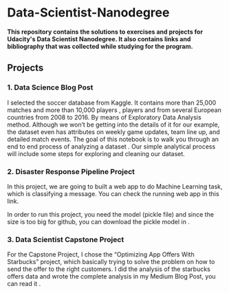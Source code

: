 # Data-Scientist-Nanodegree


**This repository contains the solutions to exercises and projects for Udacity's Data Scientist Nanodegree. It also contains links and bibliography that was collected while studying for the program.**

## Projects 
### 1. Data Science Blog Post
I selected the soccer database from Kaggle. It contains more than 25,000 matches and more than 10,000 players ,
 players and from several European countries from 2008 to 2016. By means of Exploratory Data Analysis method. 
Although we won’t be getting into the details of it for our example, the dataset even has attributes on weekly
 game updates, team line up, and detailed match events. The goal of this notebook is to walk you through an end
 to end process of analyzing a dataset . Our simple analytical process will include some steps for exploring 
and cleaning our dataset.

### 2. Disaster Response Pipeline Project
In this project, we are going to built a web app to do Machine Learning task, which is classifying a message. You can check the running web app in this link.

In order to run this project, you need the model (pickle file) and since the size is too big for github, you can download the pickle model in .

### 3. Data Scientist Capstone Project
For the Capstone Project, I chose the “Optimizing App Offers With Starbucks” project, which basically trying to solve the problem on how to send the offer to the right customers. I did the analysis of the starbucks offers data and wrote the complete analysis in my Medium Blog Post, you can read it .

